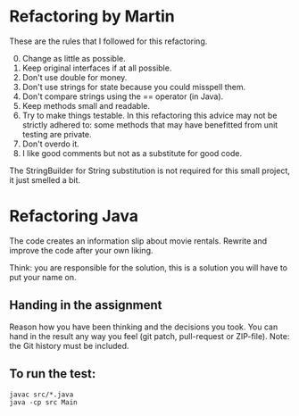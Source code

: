 # Refactoring by Martin

These are the rules that I followed for this refactoring.

0. Change as little as possible.
0. Keep original interfaces if at all possible.
0. Don't use double for money.
0. Don't use strings for state because you could misspell them. 
0. Don't compare strings using the == operator (in Java).
0. Keep methods small and readable.
0. Try to make things testable. In this refactoring this advice may not be strictly adhered to: some methods that may have benefitted from unit testing are private.
0. Don't overdo it.
0. I like good comments but not as a substitute for good code.

The StringBuilder for String substitution is not required for this small project, it just smelled a bit.



# Refactoring Java

The code creates an information slip about movie rentals.
Rewrite and improve the code after your own liking.

Think: you are responsible for the solution, this is a solution you will have to put your name on.


## Handing in the assignment

Reason how you have been thinking and the decisions you took. 
You can hand in the result any way you feel (git patch, pull-request or ZIP-file).
Note: the Git history must be included.


## To run the test:

```
javac src/*.java
java -cp src Main
```
